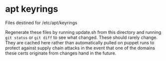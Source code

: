 # apt keyrings

Files destined for /etc/apt/keyrings

Regenerate these files by running update.sh from this directory and running
`git status` or `git diff` to see what changed. These should rarely change.
They are cached here rather than automatically pulled on puppet runs to
protect against supply chain attacks in the event that one of the domains
these certs originate from changes hand in the future.
